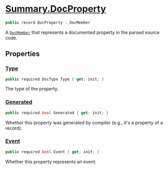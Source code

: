 # [Summary.DocProperty](../src/Core/DocProperty.cs#L6)
```cs
public record DocProperty : DocMember
```

A [`DocMember`](./DocMember.md) that represents a documented property in the parsed source code.

## Properties
### [Type](../src/Core/DocProperty.cs#L11)
```cs
public required DocType Type { get; init; }
```

The type of the property.

### [Generated](../src/Core/DocProperty.cs#L16)
```cs
public required bool Generated { get; init; }
```

Whether this property was generated by compiler (e.g., it's a property of a record).

### [Event](../src/Core/DocProperty.cs#L21)
```cs
public required bool Event { get; init; }
```

Whether this property represents an event.

